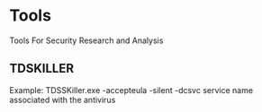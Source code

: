 # Tools
Tools For Security Research and Analysis


## TDSKILLER
Example:
TDSSKiller.exe -accepteula -silent -dcsvc service name associated with the antivirus
